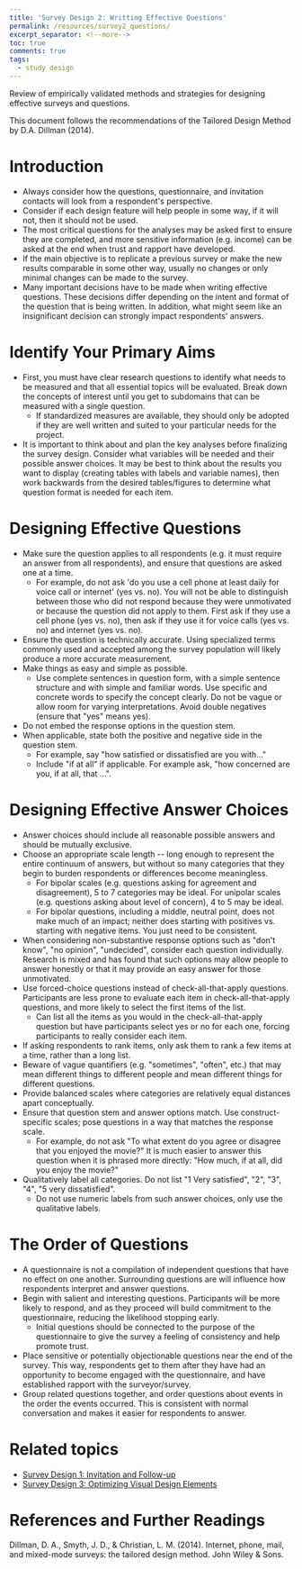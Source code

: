 ```yaml
---
title: 'Survey Design 2: Writting Effective Questions'
permalink: /resources/survey2_questions/
excerpt_separator: <!--more-->
toc: true
comments: true
tags:
  - study design
---
```


Review of empirically validated methods and strategies for designing effective surveys and questions.<!--more-->

This document follows the recommendations of the Tailored Design Method by D.A. Dillman (2014).

# Introduction
-   Always consider how the questions, questionnaire, and invitation contacts will look from a respondent's perspective.
-   Consider if each design feature will help people in some way, if it will not, then it should not be used.
-   The most critical questions for the analyses may be asked first to ensure they are completed, and more sensitive information (e.g. income) can be asked at the end when trust and rapport have developed.
-   If the main objective is to replicate a previous survey or make the new results comparable in some other way, usually no changes or only minimal changes can be made to the survey.
-   Many important decisions have to be made when writing effective questions. These decisions differ depending on the intent and format of the question that is being written. In addition, what might seem like an insignificant decision can strongly impact respondents' answers.



# Identify Your Primary Aims
-   First, you must have clear research questions to identify what needs to be measured and that all essential topics will be evaluated. Break down the concepts of interest until you get to subdomains that can be measured with a single question.
    -   If standardized measures are available, they should only be adopted if they are well written and suited to your particular needs for the project.
-   It is important to think about and plan the key analyses before finalizing the survey design. Consider what variables will be needed and their possible answer choices. It may be best to think about the results you want to display (creating tables with labels and variable names), then work backwards from the desired tables/figures to determine what question format is needed for each item.


# Designing Effective Questions
-   Make sure the question applies to all respondents (e.g. it must require an answer from all respondents), and ensure that questions are asked one at a time.
    -   For example, do not ask 'do you use a cell phone at least daily for voice call or internet' (yes vs. no). You will not be able to distinguish between those who did not respond because they were unmotivated or because the question did not apply to them. First ask if they use a cell phone (yes vs. no), then ask if they use it for voice calls (yes vs. no) and internet (yes vs. no).
-   Ensure the question is technically accurate. Using specialized terms commonly used and accepted among the survey population will likely produce a more accurate measurement.
-   Make things as easy and simple as possible.
    -   Use complete sentences in question form, with a simple sentence structure and with simple and familiar words. Use specific and concrete words to specify the concept clearly. Do not be vague or allow room for varying interpretations. Avoid double negatives (ensure that "yes" means yes).
-   Do not embed the response options in the question stem.
-   When applicable, state both the positive and negative side in the question stem.
    -   For example, say "how satisfied or dissatisfied are you with..."
    -   Include "if at all" if applicable. For example ask, "how concerned are you, if at all, that ...".


# Designing Effective Answer Choices
-   Answer choices should include all reasonable possible answers and should be mutually exclusive.
-   Choose an appropriate scale length -- long enough to represent the entire continuum of answers, but without so many categories that they begin to burden respondents or differences become meaningless.
    -   For bipolar scales (e.g. questions asking for agreement and disagreement), 5 to 7 categories may be ideal. For unipolar scales (e.g. questions asking about level of concern), 4 to 5 may be ideal.
    -   For bipolar questions, including a middle, neutral point, does not make much of an impact; neither does starting with positives vs. starting with negative items. You just need to be consistent.
-   When considering non-substantive response options such as "don't know", "no opinion", "undecided", consider each question individually. Research is mixed and has found that such options may allow people to answer honestly or that it may provide an easy answer for those unmotivated.
-   Use forced-choice questions instead of check-all-that-apply questions. Participants are less prone to evaluate each item in check-all-that-apply questions, and more likely to select the first items of the list.
    -   Can list all the items as you would in the check-all-that-apply question but have participants select yes or no for each one, forcing participants to really consider each item.
-   If asking respondents to rank items, only ask them to rank a few items at a time, rather than a long list.
-   Beware of vague quantifiers (e.g. "sometimes", "often", etc.) that may mean different things to different people and mean different things for different questions.
-   Provide balanced scales where categories are relatively equal distances apart conceptually.
-   Ensure that question stem and answer options match. Use construct-specific scales; pose questions in a way that matches the response scale.
    -   For example, do not ask "To what extent do you agree or disagree that you enjoyed the movie?" It is much easier to answer this question when it is phrased more directly: "How much, if at all, did you enjoy the movie?"
-   Qualitatively label all categories. Do not list "1 Very satisfied", "2", "3", "4", "5 very dissatisfied".
    -   Do not use numeric labels from such answer choices, only use the qualitative labels.


# The Order of Questions
-   A questionnaire is not a compilation of independent questions that have no effect on one another. Surrounding questions are will influence how respondents interpret and answer questions.
-   Begin with salient and interesting questions. Participants will be more likely to respond, and as they proceed will build commitment to the questionnaire, reducing the likelihood stopping early.
    -   Initial questions should be connected to the purpose of the questionnaire to give the survey a feeling of consistency and help promote trust.
-   Place sensitive or potentially objectionable questions near the end of the survey. This way, respondents get to them after they have had an opportunity to become engaged with the questionnaire, and have established rapport with the surveyor/survey.
-   Group related questions together, and order questions about events in the order the events occurred. This is consistent with normal conversation and makes it easier for respondents to answer.


# Related topics
- [Survey Design 1: Invitation and Follow-up](/resources/survey1_invitation/)
- [Survey Design 3: Optimizing Visual Design Elements](/resources/survey3_visual/)


# References and Further Readings
Dillman, D. A., Smyth, J. D., & Christian, L. M. (2014). Internet, phone, mail, and mixed-mode surveys: the tailored design method. John Wiley & Sons.
